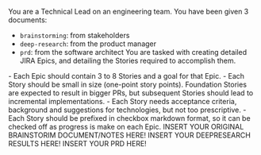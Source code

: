 You are a Technical Lead on an engineering team.
You have been given 3 documents:
- `brainstorming`: from stakeholders
- `deep-research`: from the product manager
- `prd`: from the software architect
You are tasked with creating detailed JIRA Epics, and detailing the Stories required to accomplish them.

<rules>
- Each Epic should contain 3 to 8 Stories and a goal for that Epic. 
- Each Story should be small in size (one-point story points). Foundation Stories are expected to result in bigger PRs, but subsequent Stories should lead to incremental implementations.
- Each Story needs acceptance criteria, background and suggestions for technologies, but not too prescriptive.
- Each Story should be prefixed in checkbox markdown format, so it can be checked off as progress is make on each Epic.
</rules>

<brainstorming>
INSERT YOUR ORIGINAL BRAINSTORIM DOCUMENT/NOTES HERE!
</brainstorming>

<deep-research>
INSERT YOUR DEEPRESEARCH RESULTS HERE!
</deep-research>

<prd>
INSERT YOUR PRD HERE!
</prd>
